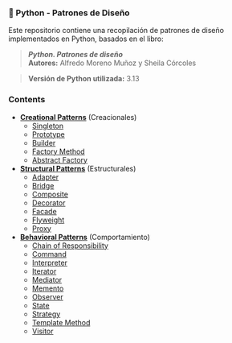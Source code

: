 ### 🐍  Python - Patrones de Diseño

Este repositorio contiene una recopilación de patrones de diseño implementados en Python, basados en el libro:

> **_Python. Patrones de diseño_**  
> **Autores:** Alfredo Moreno Muñoz y Sheila Córcoles

> **Versión de Python utilizada:** 3.13


###  Contents
- [**Creational Patterns**](./Creational) (Creacionales)
    - [Singleton](./Creational/Singleton)
    - [Prototype](./Creational/Prototype)
    - [Builder](./Creational/Builder)
    - [Factory Method](./Creational/FactoryMethod)
    - [Abstract Factory](./Creational/AbstractFactory)
- [**Structural Patterns**](./Structural) (Estructurales)
    - [Adapter](./Structural/Adapter)
    - [Bridge](./Structural/Bridge)
    - [Composite](./Structural/Composite)
    - [Decorator](./Structural/Decorator)
    - [Facade](./Structural/Facade)
    - [Flyweight](./Structural/Flyweight)
    - [Proxy](./Structural/Proxy)
- [**Behavioral Patterns**](./Behavioral) (Comportamiento)
    - [Chain of Responsibility](./Behavioral/ChainOfResponsibility)
    - [Command](./Behavioral/Command)
    - [Interpreter](./Behavioral/Interpreter)
    - [Iterator](./Behavioral/Iterator)
    - [Mediator](./Behavioral/Mediator)
    - [Memento](./Behavioral/Memento)
    - [Observer](./Behavioral/Observer)
    - [State](./Behavioral/State)
    - [Strategy](./Behavioral/Strategy)
    - [Template Method](./Behavioral/TemplateMethod)
    - [Visitor](./Behavioral/Visitor)
